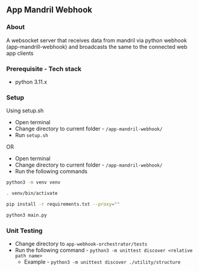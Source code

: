 ## App Mandril Webhook

### About
A websocket server that receives data from mandril via python webhook (app-mandrill-webhook) and broadcasts the same to the connected web app clients


### Prerequisite - Tech stack
- python 3.11.x


### Setup

Using setup.sh

- Open terminal
- Change directory to current folder - `/app-mandril-webhook/`
- Run `setup.sh`

OR

- Open terminal
- Change directory to current folder - `/app-mandril-webhook/`
- Run the following commands

```bash
python3 -m venv venv

. venv/bin/activate

pip install -r requirements.txt --proxy=""

python3 main.py
```


### Unit Testing
- Change directory to `app-webhook-orchestrator/tests`
- Run the following command - `python3 -m unittest discover <relative path name>`
    - Example - `python3 -m unittest discover ./utility/structure`